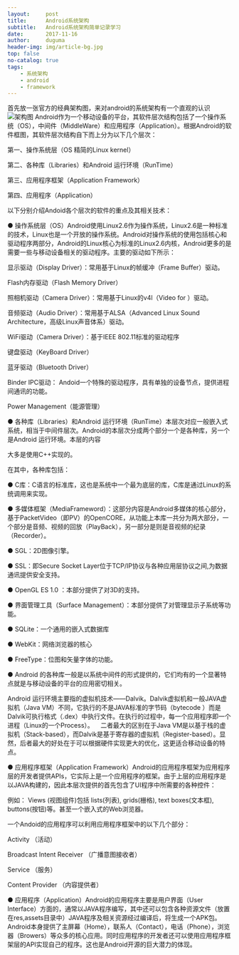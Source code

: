 ```yaml
---
layout:     post
title:      Android系统架构
subtitle:   Android系统架构简单记录学习
date:       2017-11-16
author:     duguma
header-img: img/article-bg.jpg
top: false
no-catalog: true
tags:
    - 系统架构
    - android
    - framework
---
```


首先放一张官方的经典架构图，来对android的系统架构有一个直观的认识
![架构图](https://img-blog.csdnimg.cn/6f1a9ecb9da448508b1474f938eecd23.png?x-oss-process=type_ZmFuZ3poZW5naGVpdGk,shadow_10,text_Q1NETiBAYW5kcm9pZEJleW9uZA==,size_31,color_FFFFFF,t_70,g_se,x_16)
Android作为一个移动设备的平台，其软件层次结构包括了一个操作系统（OS），中间件（MiddleWare）和应用程序（Application）。根据Android的软件框图，其软件层次结构自下而上分为以下几个层次：

第一、操作系统层（OS 精简的Linux kernel）

第二、各种库（Libraries）和Android 运行环境（RunTime）

第三、应用程序框架（Application Framework）

第四、应用程序（Application）

以下分别介绍Andoid各个层次的软件的重点及其相关技术：

● 操作系统层（OS）Android使用Linux2.6作为操作系统，Linux2.6是一种标准的技术，Linux也是一个开放的操作系统。Android对操作系统的使用包括核心和驱动程序两部分，Android的Linux核心为标准的Linux2.6内核，Android更多的是需要一些与移动设备相关的驱动程序。主要的驱动如下所示：

显示驱动（Display Driver）：常用基于Linux的帧缓冲（Frame Buffer）驱动。

Flash内存驱动（Flash Memory Driver）

照相机驱动（Camera Driver）：常用基于Linux的v4l（Video for ）驱动。

音频驱动（Audio Driver）：常用基于ALSA（Advanced Linux Sound Architecture，高级Linux声音体系）驱动。

WiFi驱动（Camera Driver）：基于IEEE 802.11标准的驱动程序

键盘驱动（KeyBoard Driver）

蓝牙驱动（Bluetooth Driver）

Binder IPC驱动： Andoid一个特殊的驱动程序，具有单独的设备节点，提供进程间通讯的功能。

Power Management（能源管理）

● 各种库（Libraries）和Android 运行环境（RunTime）本层次对应一般嵌入式系统，相当于中间件层次。Android的本层次分成两个部分一个是各种库，另一个是Android 运行环境。本层的内容

大多是使用C++实现的。

在其中，各种库包括：

● C库：C语言的标准库，这也是系统中一个最为底层的库，C库是通过Linux的系统调用来实现。

● 多媒体框架（MediaFrameword）：这部分内容是Android多媒体的核心部分，基于PacketVideo（即PV）的OpenCORE，从功能上本库一共分为两大部分，一个部分是音频、视频的回放（PlayBack），另一部分是则是音视频的纪录（Recorder）。

● SGL：2D图像引擎。

● SSL：即Secure Socket Layer位于TCP/IP协议与各种应用层协议之间,为数据通讯提供安全支持。

● OpenGL ES 1.0 ：本部分提供了对3D的支持。

● 界面管理工具（Surface Management）：本部分提供了对管理显示子系统等功能。

● SQLite：一个通用的嵌入式数据库

● WebKit：网络浏览器的核心

● FreeType：位图和矢量字体的功能。

● Android 的各种库一般是以系统中间件的形式提供的，它们均有的一个显著特点就是与移动设备的平台的应用密切相关。

Android 运行环境主要指的虚拟机技术——Dalvik。Dalvik虚拟机和一般JAVA虚拟机（Java VM）不同，它执行的不是JAVA标准的字节码（bytecode ）而是Dalvik可执行格式（.dex）中执行文件。在执行的过程中，每一个应用程序即一个进程（Linux的一个Process）。    二者最大的区别在于Java VM是以基于栈的虚拟机（Stack-based），而Dalvik是基于寄存器的虚拟机（Register-based）。显然，后者最大的好处在于可以根据硬件实现更大的优化，这更适合移动设备的特点。

● 应用程序框架（Application Framework）Android的应用程序框架为应用程序层的开发者提供APIs，它实际上是一个应用程序的框架。由于上层的应用程序是以JAVA构建的，因此本层次提供的首先包含了UI程序中所需要的各种控件：

例如： Views (视图组件)包括 lists(列表), grids(栅格), text boxes(文本框), buttons(按钮)等。甚至一个嵌入式的Web浏览器。

一个Andoid的应用程序可以利用应用程序框架中的以下几个部分：

Activity （活动）

Broadcast Intent Receiver （广播意图接收者）

Service （服务）

Content Provider （内容提供者）

● 应用程序（Application）Android的应用程序主要是用户界面（User Interface）方面的，通常以JAVA程序编写，其中还可以包含各种资源文件（放置在res,assets目录中）JAVA程序及相关资源经过编译后，将生成一个APK包。Android本身提供了主屏幕（Home），联系人（Contact），电话（Phone），浏览器（Browers）等众多的核心应用。同时应用程序的开发者还可以使用应用程序框架层的API实现自己的程序。这也是Android开源的巨大潜力的体现。